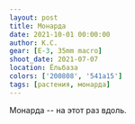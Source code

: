 ```yaml
---
layout: post
title: Монарда
date: 2021-10-01 00:00:00
author: К.С.
gear: [E-3, 35mm macro]
shoot_date: 2021-07-07
location: Ёльбаза
colors: ['200808', '541a15']
tags: [растения, монарда]
---
```

Монарда -- на этот раз вдоль.
